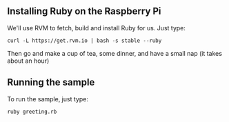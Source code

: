 ## Installing Ruby on the Raspberry Pi

We'll use RVM to fetch, build and install Ruby for us.  Just type:

    curl -L https://get.rvm.io | bash -s stable --ruby

Then go and make a cup of tea, some dinner, and have a small nap (it takes about an hour)

## Running the sample

To run the sample, just type:

    ruby greeting.rb